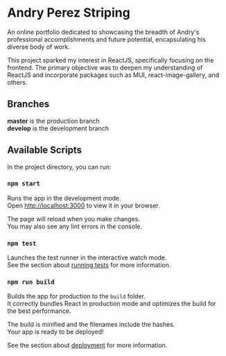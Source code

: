 # Andry Perez Striping
An online portfolio dedicated to showcasing the breadth of Andry's professional accomplishments and future potential, encapsulating his diverse body of work.

This project sparked my interest in ReactJS, specifically focusing on the frontend. The primary objective was to deepen my understanding of ReactJS and incorporate packages such as MUI, react-image-gallery, and others.

## Branches
**master** is the production branch \
**develop** is the development branch

## Available Scripts

In the project directory, you can run:

### `npm start`

Runs the app in the development mode.\
Open [http://localhost:3000](http://localhost:3000) to view it in your browser.

The page will reload when you make changes.\
You may also see any lint errors in the console.

### `npm test`

Launches the test runner in the interactive watch mode.\
See the section about [running tests](https://facebook.github.io/create-react-app/docs/running-tests) for more information.

### `npm run build`

Builds the app for production to the `build` folder.\
It correctly bundles React in production mode and optimizes the build for the best performance.

The build is minified and the filenames include the hashes.\
Your app is ready to be deployed!

See the section about [deployment](https://facebook.github.io/create-react-app/docs/deployment) for more information.

